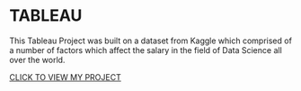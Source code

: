 # TABLEAU
This Tableau Project was built on a dataset from Kaggle which comprised of a number of factors which affect the salary in the field of Data Science all over the world.


[CLICK TO VIEW MY PROJECT]([https://lnkd.in/gy_tNZ_J](https://public.tableau.com/views/T1_17038527257560/Dashboard1?:language=en-US&:display_count=n&:origin=viz_share_link)https://public.tableau.com/views/T1_17038527257560/Dashboard1?:language=en-US&:display_count=n&:origin=viz_share_link) 


